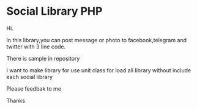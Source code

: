 # Social Library PHP

Hi.

In this library,you can post message or photo to facebook,telegram and twitter with 3 line code.

There is sample in repository

I want to make library for use unit class for load all library without include each social library

Please feedbak to me

Thanks

